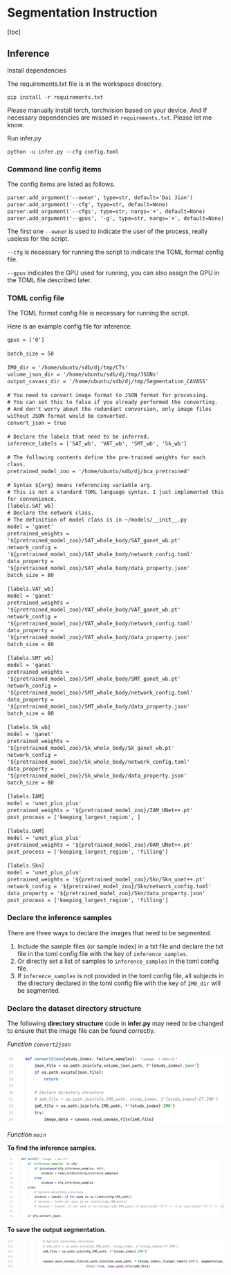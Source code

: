 # Segmentation Instruction 

[toc]

## Inference

Install dependencies

The requirements.txt file is in the workspace directory.

```
pip install -r requirements.txt
```

Please manually install torch, torchvision based on your device.
And If necessary dependencies are missed in ``requirements.txt``. Please let me know.

Run infer.py

```
python -u infer.py --cfg config.toml
```

### Command line config items

The config items are listed as follows.

```
parser.add_argument('--owner', type=str, default='Dai Jian')
parser.add_argument('--cfg', type=str, default=None)
parser.add_argument('--cfgs', type=str, nargs='+', default=None)
parser.add_argument('--gpus', '-g', type=str, nargs='+', default=None)
```

The first one ``--owner`` is used to indicate the user of the process, really useless for the script.

``--cfg`` is necessary for running the script to indicate the TOML format config file.

``--gpus`` indicates the GPU used for running, you can also assign the GPU in the TOML file described later.

### TOML config file

The TOML format config file is necessary for running the script.

Here is an example config file for inference.

```
gpus = ['0']

batch_size = 50

IM0_dir = '/home/ubuntu/sdb/dj/tmp/CTs'
volume_json_dir = '/home/ubuntu/sdb/dj/tmp/JSONs'
output_cavass_dir = '/home/ubuntu/sdb/dj/tmp/Segmentation_CAVASS'

# You need to convert image format to JSON format for processing.
# You can set this to false if you already performed the converting.
# And don't worry about the redundant conversion, only image files without JSON format would be converted.
convert_json = true

# Declare the labels that need to be inferred.
inference_labels = ['SAT_wb', 'VAT_wb', 'SMT_wb', 'Sk_wb']

# The following contents define the pre-trained weights for each class.
pretrained_model_zoo = '/home/ubuntu/sdb/dj/bca_pretrained'

# Syntax ${arg} means referencing variable arg.
# This is not a standard TOML language syntax. I just implemented this for convenience.
[labels.SAT_wb]
# Declare the network class.
# The definition of model class is in ~/models/__init__.py
model = 'ganet'
pretrained_weights = '${pretrained_model_zoo}/SAT_whole_body/SAT_ganet_wb.pt'
network_config = '${pretrained_model_zoo}/SAT_whole_body/network_config.toml'
data_property = '${pretrained_model_zoo}/SAT_whole_body/data_property.json'
batch_size = 80

[labels.VAT_wb]
model = 'ganet'
pretrained_weights = '${pretrained_model_zoo}/VAT_whole_body/VAT_ganet_wb.pt'
network_config = '${pretrained_model_zoo}/VAT_whole_body/network_config.toml'
data_property = '${pretrained_model_zoo}/VAT_whole_body/data_property.json'
batch_size = 80

[labels.SMT_wb]
model = 'ganet'
pretrained_weights = '${pretrained_model_zoo}/SMT_whole_body/SMT_ganet_wb.pt'
network_config = '${pretrained_model_zoo}/SMT_whole_body/network_config.toml'
data_property = '${pretrained_model_zoo}/SMT_whole_body/data_property.json'
batch_size = 80

[labels.Sk_wb]
model = 'ganet'
pretrained_weights = '${pretrained_model_zoo}/Sk_whole_body/Sk_ganet_wb.pt'
network_config = '${pretrained_model_zoo}/Sk_whole_body/network_config.toml'
data_property = '${pretrained_model_zoo}/Sk_whole_body/data_property.json'
batch_size = 80

[labels.IAM]
model = 'unet_plus_plus'
pretrained_weights = '${pretrained_model_zoo}/IAM_UNet++.pt'
post_process = ['keeping_largest_region', ]

[labels.OAM]
model = 'unet_plus_plus'
pretrained_weights = '${pretrained_model_zoo}/OAM_UNet++.pt'
post_process = ['keeping_largest_region', 'filling']

[labels.Skn]
model = 'unet_plus_plus'
pretrained_weights = '${pretrained_model_zoo}/Skn/Skn_unet++.pt'
network_config = '${pretrained_model_zoo}/Skn/network_config.toml'
data_property = '${pretrained_model_zoo}/Skn/data_property.json'
post_process = ['keeping_largest_region', 'filling']
```

### Declare the inference samples

There are three ways to declare the images that need to be segmented.

1. Include the sample files (or sample index) in a txt file and declare the txt file in the toml config file with the key of ``inference_samples``.
2. Or directly set a list of samples to ``inference_samples`` in the toml config file.
3. If ``inference_samples`` is not provided in the toml config file, all subjects in the directory declared in the toml config file with the key of ``IM0_dir`` will be segmented.

### Declare the dataset directory structure

The following **directory structure** code in **infer.py** may need to be changed to ensure that the image file can be
found correctly.

*Function ``convert2json``*

![image-20241228013220230](./README.assets/image-20241228013220230.png)

*Function ``main``*

**To find the inference samples.**

![image-20241228013244358](./README.assets/image-20241228013244358.png)

**To save the output segmentation.**

![image-20241228013345721](./README.assets/image-20241228013345721.png)
